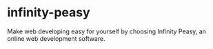# infinity-peasy
Make web developing easy for yourself by choosing Infinity Peasy, an online web development software.
